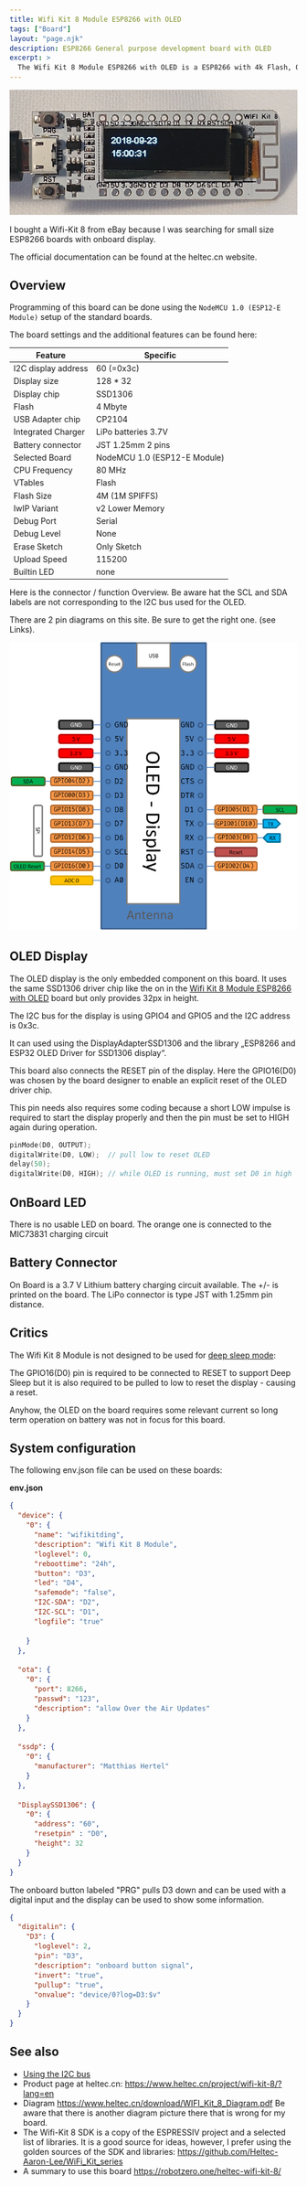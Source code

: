 ```yaml
---
title: Wifi Kit 8 Module ESP8266 with OLED
tags: ["Board"]
layout: "page.njk"
description: ESP8266 General purpose development board with OLED
excerpt: >
  The Wifi Kit 8 Module ESP8266 with OLED is a ESP8266 with 4k Flash, OLED display and Li-Polymer battery support. It has a slim size and fits well on breadboards.
---
```


![wifikit8 board](/boards/wifikit8.jpg)

I bought a Wifi-Kit 8 from eBay because I was searching for small size ESP8266 boards with onboard display.

The official documentation can be found at the heltec.cn website.


## Overview

Programming of this board can be done using the `NodeMCU 1.0 (ESP12-E Module)` setup of the standard boards.

The board settings and the additional features can be found here:

| Feature             | Specific                     |
| ------------------- | ---------------------------- |
| I2C display address | 60 (=0x3c)                   |
| Display size        | 128 * 32                     |
| Display chip        | SSD1306                      |
| Flash               | 4 Mbyte                      |
| USB Adapter chip    | CP2104                       |
| Integrated Charger  | LiPo batteries 3.7V          |
| Battery connector   | JST 1.25mm 2 pins            |
| Selected Board      | NodeMCU 1.0 (ESP12-E Module) |
| CPU Frequency       | 80 MHz                       |
| VTables             | Flash                        |
| Flash Size          | 4M (1M SPIFFS)               |
| IwIP Variant        | v2 Lower Memory              |
| Debug Port          | Serial                       |
| Debug Level         | None                         |
| Erase Sketch        | Only Sketch                  |
| Upload Speed        | 115200                       |
| Builtin LED         | none                         |

Here is the connector / function Overview. Be aware hat the SCL and SDA labels are not corresponding to the I2C bus used for the OLED.

There are 2 pin diagrams on this site. Be sure to get the right one. (see Links).

![wifikit8  pins](/boards/wifikit8pins.png)


## OLED Display

The OLED display is the only embedded component on this board. It uses the same SSD1306 driver chip like the on in the
[Wifi Kit 8 Module ESP8266 with OLED](/boards/esp8266/wemos18650.md) board but only provides 32px in height.

The I2C bus for the display is using GPIO4 and GPIO5 and the I2C address is 0x3c.

It can used using the DisplayAdapterSSD1306 and the library „ESP8266 and ESP32 OLED Driver for SSD1306 display“.

This board also connects the RESET pin of the display. Here the GPIO16(D0) was chosen by the board designer to enable an explicit reset of the OLED driver chip.

This pin needs also requires some coding because a short LOW impulse is required to start the display properly and then the pin must be set to HIGH again during operation.

``` cpp
pinMode(D0, OUTPUT);
digitalWrite(D0, LOW);  // pull low to reset OLED
delay(50);
digitalWrite(D0, HIGH); // while OLED is running, must set D0 in high
```

## OnBoard LED

There is no usable LED on board.
The orange one is connected to the MIC73831 charging circuit

## Battery Connector

On Board is a 3.7 V Lithium battery charging circuit available. The +/- is printed on the board.
The LiPo connector is type JST with 1.25mm pin distance.

## Critics

The Wifi Kit 8 Module is not designed to be used for [deep sleep mode](/dev/deepsleep.md):

The GPIO16(D0) pin is required to be connected to RESET to support Deep Sleep but it is also required
to be pulled to low to reset the display - causing a reset.

Anyhow, the OLED on the board requires some relevant current so long term operation on battery was not in focus for this board.


## System configuration

The following env.json file can be used on these boards:

**env.json**

``` json
{
  "device": {
    "0": {
      "name": "wifikitding",
      "description": "Wifi Kit 8 Module",
      "loglevel": 0,
      "reboottime": "24h",
      "button": "D3",
      "led": "D4",
      "safemode": "false",
      "I2C-SDA": "D2",
      "I2C-SCL": "D1",
      "logfile": "true"

    }
  },

  "ota": {
    "0": {
      "port": 8266,
      "passwd": "123",
      "description": "allow Over the Air Updates"
    }
  },

  "ssdp": {
    "0": {
      "manufacturer": "Matthias Hertel"
    }
  },

  "DisplaySSD1306": {
    "0": {
      "address": "60",
      "resetpin" : "D0",
      "height": 32
    }
  }
}
```

The onboard button labeled "PRG" pulls D3 down and can be used with a digital input and the display can be used to show some information.

``` json
{
  "digitalin": {
    "D3": {
      "loglevel": 2,
      "pin": "D3",
      "description": "onboard button signal",
      "invert": "true",
      "pullup": "true",
      "onvalue": "device/0?log=D3:$v"
    }
  }
}
```

## See also

* [Using the I2C bus](/dev/i2c.md)
* Product page at heltec.cn: <https://www.heltec.cn/project/wifi-kit-8/?lang=en>
* Diagram <https://www.heltec.cn/download/WIFI_Kit_8_Diagram.pdf> Be aware that there is another diagram picture there that is wrong for my board.
* The Wifi-Kit 8 SDK is a copy of the ESPRESSIV project and a selected list of libraries.
  It is a good source for ideas, however, I prefer using the golden sources of the SDK and libraries:
  <https://github.com/Heltec-Aaron-Lee/WiFi_Kit_series>
* A summary to use this board <https://robotzero.one/heltec-wifi-kit-8/>

